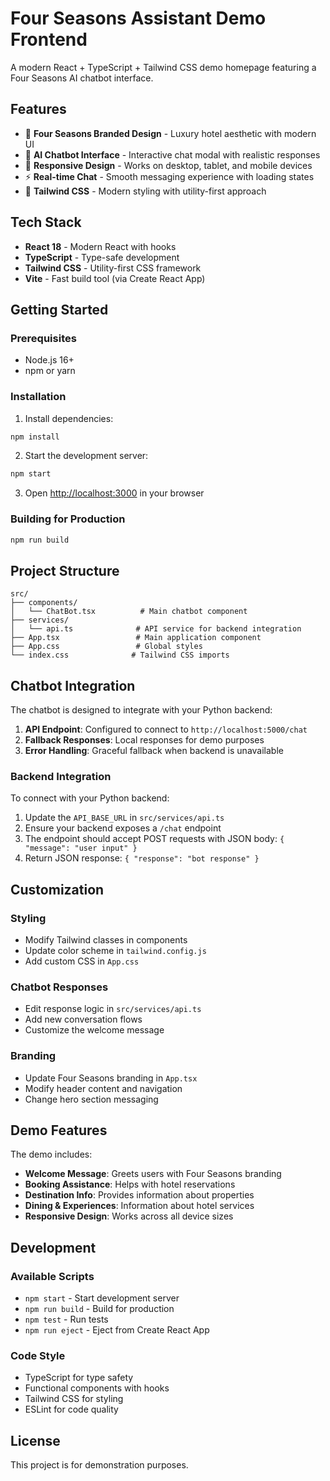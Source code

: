 # Four Seasons Assistant Demo Frontend

A modern React + TypeScript + Tailwind CSS demo homepage featuring a Four Seasons AI chatbot interface.

## Features

- 🏨 **Four Seasons Branded Design** - Luxury hotel aesthetic with modern UI
- 🤖 **AI Chatbot Interface** - Interactive chat modal with realistic responses
- 📱 **Responsive Design** - Works on desktop, tablet, and mobile devices
- ⚡ **Real-time Chat** - Smooth messaging experience with loading states
- 🎨 **Tailwind CSS** - Modern styling with utility-first approach

## Tech Stack

- **React 18** - Modern React with hooks
- **TypeScript** - Type-safe development
- **Tailwind CSS** - Utility-first CSS framework
- **Vite** - Fast build tool (via Create React App)

## Getting Started

### Prerequisites

- Node.js 16+ 
- npm or yarn

### Installation

1. Install dependencies:
```bash
npm install
```

2. Start the development server:
```bash
npm start
```

3. Open [http://localhost:3000](http://localhost:3000) in your browser

### Building for Production

```bash
npm run build
```

## Project Structure

```
src/
├── components/
│   └── ChatBot.tsx          # Main chatbot component
├── services/
│   └── api.ts              # API service for backend integration
├── App.tsx                 # Main application component
├── App.css                 # Global styles
└── index.css              # Tailwind CSS imports
```

## Chatbot Integration

The chatbot is designed to integrate with your Python backend:

1. **API Endpoint**: Configured to connect to `http://localhost:5000/chat`
2. **Fallback Responses**: Local responses for demo purposes
3. **Error Handling**: Graceful fallback when backend is unavailable

### Backend Integration

To connect with your Python backend:

1. Update the `API_BASE_URL` in `src/services/api.ts`
2. Ensure your backend exposes a `/chat` endpoint
3. The endpoint should accept POST requests with JSON body: `{ "message": "user input" }`
4. Return JSON response: `{ "response": "bot response" }`

## Customization

### Styling
- Modify Tailwind classes in components
- Update color scheme in `tailwind.config.js`
- Add custom CSS in `App.css`

### Chatbot Responses
- Edit response logic in `src/services/api.ts`
- Add new conversation flows
- Customize the welcome message

### Branding
- Update Four Seasons branding in `App.tsx`
- Modify header content and navigation
- Change hero section messaging

## Demo Features

The demo includes:
- **Welcome Message**: Greets users with Four Seasons branding
- **Booking Assistance**: Helps with hotel reservations
- **Destination Info**: Provides information about properties
- **Dining & Experiences**: Information about hotel services
- **Responsive Design**: Works across all device sizes

## Development

### Available Scripts

- `npm start` - Start development server
- `npm run build` - Build for production
- `npm test` - Run tests
- `npm run eject` - Eject from Create React App

### Code Style

- TypeScript for type safety
- Functional components with hooks
- Tailwind CSS for styling
- ESLint for code quality

## License

This project is for demonstration purposes.
